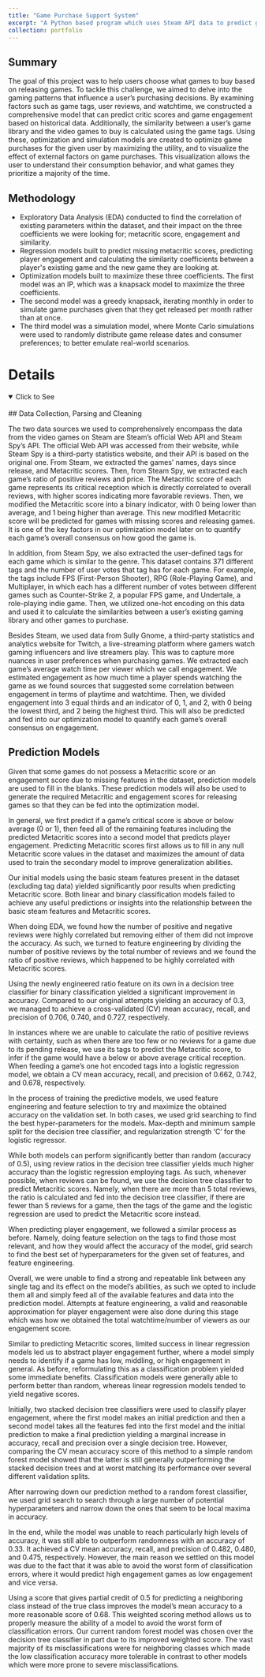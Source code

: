 ```yaml
---
title: "Game Purchase Support System"
excerpt: "A Python based program which uses Steam API data to predict game purchases for users<br/><img src='/images/500x300.png'>"
collection: portfolio
---
```


## Summary
The goal of this project was to help users choose what games to buy based on releasing games. To tackle this challenge, we aimed to delve into the gaming patterns that influence a user’s purchasing decisions. By examining factors such as game tags, user reviews, and watchtime, we constructed a comprehensive model that can predict critic scores and game engagement based on historical data. Additionally, the similarity between a user’s game library and the video games to buy is calculated using the game tags. Using these, optimization and simulation models are created to optimize game purchases for the given user by maximizing the utility, and to visualize the effect of external factors on game purchases. This visualization allows the user to understand their consumption behavior, and what games they prioritize a majority of the time.

## Methodology
- Exploratory Data Analysis (EDA) conducted to find the correlation of existing parameters within the dataset, and their impact on the three coefficients we were looking for; metacritic score, engagement and similarity.
- Regression models built to predict missing metacritic scores, predicting player engagement and calculating the similarity coefficients between a player's existing game and the new game they are looking at.
- Optimization models built to maximize these three coefficients. The first model was an IP, which was a knapsack model to maximize the three coefficients. 
- The second model was a greedy knapsack, iterating monthly in order to simulate game purchases given that they get released per month rather than at once.
- The third model was a simulation model, where Monte Carlo simulations were used to randomly distribute game release dates and consumer preferences; to better emulate real-world scenarios.

# Details
<details open><summary>Click to See</summary><br>
## Data Collection, Parsing and Cleaning

The two data sources we used to comprehensively encompass the data from the video games on Steam are Steam’s official Web API and Steam Spy’s API. The official Web API was accessed from their website, while Steam Spy is a third-party statistics website, and their API is based on the original one. From Steam, we extracted the games’ names, days since release, and Metacritic scores. Then, from Steam Spy, we extracted each game’s ratio of positive reviews and price. The Metacritic score of each game represents its critical reception which is directly correlated to overall reviews, with higher scores indicating more favorable reviews. Then, we modified the Metacritic score into a binary indicator, with 0 being lower than average, and 1 being higher than average. This new modified Metacritic score will be predicted for games with missing scores and releasing games. It is one of the key factors in our optimization model later on to quantify each game’s overall consensus on how good the game is. 

In addition, from Steam Spy, we also extracted the user-defined tags for each game which is similar to the genre. This dataset contains 371 different tags and the number of user votes that tag has for each game. For example, the tags include FPS (First-Person Shooter), RPG (Role-Playing Game), and Multiplayer, in which each has a different number of votes between different games such as Counter-Strike 2, a popular FPS game, and Undertale, a role-playing indie game. Then, we utilized one-hot encoding on this data and used it to calculate the similarities between a user’s existing gaming library and other games to purchase. 

Besides Steam, we used data from Sully Gnome, a third-party statistics and analytics website for Twitch, a live-streaming platform where gamers watch gaming influencers and live streamers play. This was to capture more nuances in user preferences when purchasing games. We extracted each game’s average watch time per viewer which we call engagement. We estimated engagement as how much time a player spends watching the game as we found sources that suggested some correlation between engagement in terms of playtime and watchtime. Then, we divided engagement into 3 equal thirds and an indicator of 0, 1, and 2, with 0 being the lowest third, and 2 being the highest third. This will also be predicted and fed into our optimization model to quantify each game’s overall consensus on engagement.



## Prediction Models

Given that some games do not possess a Metacritic score or an engagement score due to missing features in the dataset, prediction models are used to fill in the blanks. These prediction models will also be used to generate the required Metacritic and engagement scores for releasing games so that they can be fed into the optimization model.

In general, we first predict if a game’s critical score is above or below average (0 or 1), then feed all of the remaining features including the predicted Metacritic scores into a second model that predicts player engagement. Predicting Metacritic scores first allows us to fill in any null Metacritic score values in the dataset and maximizes the amount of data used to train the secondary model to improve generalization abilities.

Our initial models using the basic steam features present in the dataset (excluding tag data) yielded significantly poor results when predicting Metacritic score. Both linear and binary classification models failed to achieve any useful predictions or insights into the relationship between the basic steam features and Metacritic scores.

When doing EDA, we found how the number of positive and negative reviews were highly correlated but removing either of them did not improve the accuracy. As such, we turned to feature engineering by dividing the number of positive reviews by the total number of reviews and we found the ratio of positive
reviews, which happened to be highly correlated with Metacritic scores.

Using the newly engineered ratio feature on its own in a decision tree classifier for binary classification yielded a significant improvement in accuracy. Compared to our original attempts yielding an accuracy of 0.3, we managed to achieve a cross-validated (CV) mean accuracy, recall, and precision of 0.706, 0.740, and 0.727, respectively.

In instances where we are unable to calculate the ratio of positive reviews with certainty, such as when there are too few or no reviews for a game due to its pending release, we use its tags to predict the Metacritic score, to infer if the game would have a below or above average critical reception. When feeding a game’s one hot encoded tags into a logistic regression model, we obtain a CV mean accuracy, recall, and precision of 0.662, 0.742, and 0.678, respectively.

In the process of training the predictive models, we used feature engineering and feature selection to try and maximize the obtained accuracy on the validation set. In both cases, we used grid searching to find the best hyper-parameters for the models. Max-depth and minimum sample split for the decision tree classifier, and regularization strength ‘C’ for the logistic regressor.

While both models can perform significantly better than random (accuracy of 0.5), using review ratios in the decision tree classifier yields much higher accuracy than the logistic regression employing tags. As such, whenever possible, when reviews can be found, we use the decision tree classifier to predict Metacritic scores. Namely, when there are more than 5 total reviews, the ratio is calculated and fed into the decision tree classifier, if there are fewer than 5 reviews for a game, then the tags of the game and the logistic regression are used to predict the Metacritic score instead.

When predicting player engagement, we followed a similar process as before. Namely, doing feature selection on the tags to find those most relevant, and how they would affect the accuracy of the model, grid search to find the best set of hyperparameters for the given set of features, and feature engineering.

Overall, we were unable to find a strong and repeatable link between any single tag and its effect on the model’s abilities, as such we opted to include them all and simply feed all of the available features and data into the prediction model. Attempts at feature engineering, a valid and reasonable approximation for player engagement were also done during this stage which was how we obtained the total watchtime/number of viewers as our engagement score.

Similar to predicting Metacritic scores, limited success in linear regression models led us to abstract player engagement further, where a model simply needs to identify if a game has low, middling, or high engagement in general. As before, reformulating this as a classification problem yielded some immediate benefits. Classification models were generally able to perform better than random, whereas linear regression models tended to yield negative scores.

Initially, two stacked decision tree classifiers were used to classify player engagement, where the first model makes an initial prediction and then a second model takes all the features fed into the first model and the initial prediction to make a final prediction yielding a marginal increase in accuracy, recall and precision over a single decision tree. However, comparing the CV mean accuracy score of this method to a simple random forest model showed that the latter is still generally outperforming the stacked decision trees and at worst matching its performance over several different validation splits.

After narrowing down our prediction method to a random forest classifier, we used grid search to search through a large number of potential hyperparameters and narrow down the ones that seem to be local maxima in accuracy.

In the end, while the model was unable to reach particularly high levels of accuracy, it was still able to outperform randomness with an accuracy of 0.33. It achieved a CV mean accuracy, recall, and precision of 0.482, 0.480, and 0.475, respectively. However, the main reason we settled on this model was due to the fact that it was able to avoid the worst form of classification errors, where it would predict high
engagement games as low engagement and vice versa.

Using a score that gives partial credit of 0.5 for predicting a neighboring class instead of the true class improves the model’s mean accuracy to a more reasonable score of 0.68. This weighted scoring method allows us to properly measure the ability of a model to avoid the worst form of classification errors. Our current random forest model was chosen over the decision tree classifier in part due to its improved weighted score. The vast majority of its misclassifications were for neighboring classes which made the low classification accuracy more tolerable in contrast to other models which were more prone to severe misclassifications.
</details>



